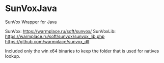 # SunVoxJava
SunVox Wrapper for Java

SunVox: https://warmplace.ru/soft/sunvox/
SunVoxLib: https://warmplace.ru/soft/sunvox/sunvox_lib.php https://github.com/warmplace/sunvox_dll

Included only the win x64 binaries to keep the folder that is used for natives lookup.
